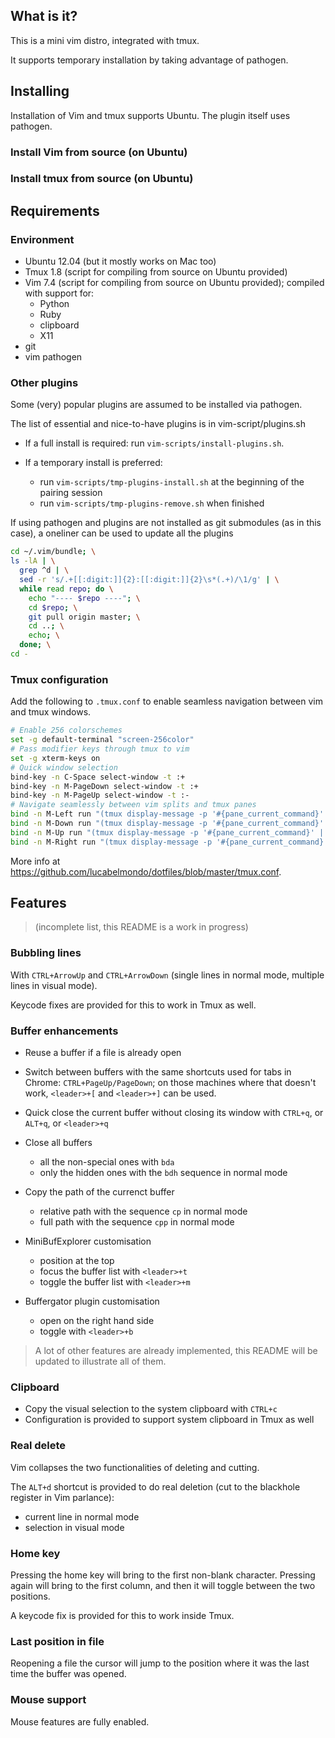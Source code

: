 What is it?
-----------

This is a mini vim distro, integrated with tmux.

It supports temporary installation by taking advantage of pathogen.

Installing
----------

Installation of Vim and tmux supports Ubuntu. The plugin itself uses pathogen.

### Install Vim from source (on Ubuntu)

### Install tmux from source (on Ubuntu)

Requirements
------------

### Environment

* Ubuntu 12.04 (but it mostly works on Mac too)
* Tmux 1.8 (script for compiling from source on Ubuntu provided)
* Vim 7.4 (script for compiling from source on Ubuntu provided); compiled with
support for:
  - Python
  - Ruby
  - clipboard
  - X11
* git
* vim pathogen

### Other plugins

Some (very) popular plugins are assumed to be installed via pathogen.

The list of essential and nice-to-have plugins is in vim-script/plugins.sh

* If a full install is required: run `vim-scripts/install-plugins.sh`.

* If a temporary install is preferred:
  * run `vim-scripts/tmp-plugins-install.sh` at the beginning of the pairing session
  * run `vim-scripts/tmp-plugins-remove.sh` when finished

If using pathogen and plugins are not installed as git submodules (as in this
case), a oneliner can be used to update all the plugins

```sh
cd ~/.vim/bundle; \
ls -lA | \
  grep ^d | \
  sed -r 's/.+[[:digit:]]{2}:[[:digit:]]{2}\s*(.+)/\1/g' | \
  while read repo; do \
    echo "---- $repo ----"; \
    cd $repo; \
    git pull origin master; \
    cd ..; \
    echo; \
  done; \
cd -
```

### Tmux configuration

Add the following to `.tmux.conf` to enable seamless navigation between vim and
tmux windows.

```sh
# Enable 256 colorschemes
set -g default-terminal "screen-256color"
# Pass modifier keys through tmux to vim
set -g xterm-keys on
# Quick window selection
bind-key -n C-Space select-window -t :+
bind-key -n M-PageDown select-window -t :+
bind-key -n M-PageUp select-window -t :-
# Navigate seamlessly between vim splits and tmux panes
bind -n M-Left run "(tmux display-message -p '#{pane_current_command}' | grep -iq vim && tmux send-keys M-Left) || tmux select-pane -L"
bind -n M-Down run "(tmux display-message -p '#{pane_current_command}' | grep -iq vim && tmux send-keys M-Down) || tmux select-pane -D"
bind -n M-Up run "(tmux display-message -p '#{pane_current_command}' | grep -iq vim && tmux send-keys M-Up) || tmux select-pane -U"
bind -n M-Right run "(tmux display-message -p '#{pane_current_command}' | grep -iq vim && tmux send-keys M-Right) || tmux select-pane -R"
```

More info at <https://github.com/lucabelmondo/dotfiles/blob/master/tmux.conf>.

Features
--------

> (incomplete list, this README is a work in progress)

### Bubbling lines

With `CTRL+ArrowUp` and `CTRL+ArrowDown` (single lines in normal mode,
multiple lines in visual mode).

Keycode fixes are provided for this to work in Tmux as well.

### Buffer enhancements

* Reuse a buffer if a file is already open

* Switch between buffers with the same shortcuts used for tabs in Chrome:
  `CTRL+PageUp/PageDown`;
  on those machines where that doesn't work, `<leader>+[` and `<leader>+]` can
  be used.

* Quick close the current buffer without closing its window with `CTRL+q`, or
  `ALT+q`, or `<leader>+q`

* Close all buffers
  - all the non-special ones with `bda`
  - only the hidden ones with the `bdh` sequence in normal mode

* Copy the path of the currenct buffer
  - relative path with the sequence `cp` in normal mode
  - full path with the sequence `cpp` in normal mode

* MiniBufExplorer customisation
  - position at the top
  - focus the buffer list with `<leader>+t`
  - toggle the buffer list with `<leader>+m`

* Buffergator plugin customisation
  - open on the right hand side
  - toggle with `<leader>+b`

> A lot of other features are already implemented, this README will be
> updated to illustrate all of them.

### Clipboard

* Copy the visual selection to the system clipboard with `CTRL+c`
* Configuration is provided to support system clipboard in Tmux as well

### Real delete

Vim collapses the two functionalities of deleting and cutting.

The `ALT+d` shortcut is provided to do real deletion (cut to the blackhole
register in Vim parlance):
* current line in normal mode
* selection in visual mode

### Home key

Pressing the home key will bring to the first non-blank character.
Pressing again will bring to the first column, and then it will toggle between
the two positions.

A keycode fix is provided for this to work inside Tmux.

### Last position in file

Reopening a file the cursor will jump to the position where it was the last
time the buffer was opened.

### Mouse support

Mouse features are fully enabled.
